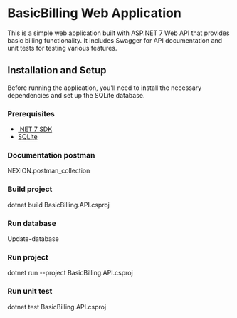 # BasicBilling Web Application

This is a simple web application built with ASP.NET 7 Web API that provides basic billing functionality. 
It includes Swagger for API documentation and unit tests for testing various features.

## Installation and Setup

Before running the application, you'll need to install the necessary dependencies and set up the SQLite database.

### Prerequisites

- [.NET 7 SDK](https://dotnet.microsoft.com/download/dotnet/7.0)
- [SQLite](https://www.sqlite.org/download.html)

### Documentation postman

NEXION.postman_collection

### Build project

dotnet build BasicBilling.API.csproj

### Run database

Update-database

### Run project

dotnet run --project BasicBilling.API.csproj

### Run unit test

dotnet test BasicBilling.API.csproj


